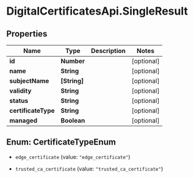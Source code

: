 # DigitalCertificatesApi.SingleResult

## Properties

Name | Type | Description | Notes
------------ | ------------- | ------------- | -------------
**id** | **Number** |  | [optional] 
**name** | **String** |  | [optional] 
**subjectName** | **[String]** |  | [optional] 
**validity** | **String** |  | [optional] 
**status** | **String** |  | [optional] 
**certificateType** | **String** |  | [optional] 
**managed** | **Boolean** |  | [optional] 



## Enum: CertificateTypeEnum


* `edge_certificate` (value: `"edge_certificate"`)

* `trusted_ca_certificate` (value: `"trusted_ca_certificate"`)




